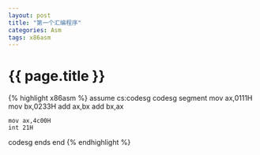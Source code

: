 ```yaml
---
layout: post
title: "第一个汇编程序"
categories: Asm
tags: x86asm
---
```


# {{ page.title }}  

{% highlight x86asm %}
assume cs:codesg
codesg segment
	mov ax,0111H
	mov bx,0233H
	add ax,bx
	add bx,ax

	mov ax,4c00H
	int 21H

codesg ends
end
{% endhighlight %}
